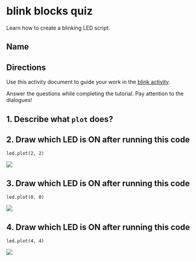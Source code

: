 # blink blocks quiz

Learn how to create a blinking LED script.

## Name

## Directions

Use this activity document to guide your work in the [blink activity](/lessons/blink/activity).

Answer the questions while completing the tutorial. Pay attention to the dialogues!

## 1. Describe what `plot` does?



## 2. Draw which LED is ON after running this code

```blocks
led.plot(2, 2)

```

![](/static/mb/empty-microbit.png)

## 3. Draw which LED is ON after running this code

```blocks
led.plot(0, 0)

```

![](/static/mb/empty-microbit.png)

## 4. Draw which LED is ON after running this code


```blocks
led.plot(4, 4)

```


![](/static/mb/empty-microbit.png)

